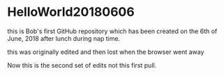 # HelloWorld20180606
this is Bob's first GitHub repository which has been created on the 6th of June, 2018 after lunch during nap time. 

this was originally edited and then lost when the browser went away

Now this is the second set of edits not this first pull.  
